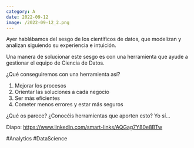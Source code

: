 ```yaml
--- 
category: A 
date: 2022-09-12 
image: /2022-09-12_2.png 
--- 
```


Ayer hablábamos del sesgo de los científicos de datos, que modelizan y analizan siguiendo su experiencia e intuición. 

Una manera de solucionar este sesgo es con una herramienta que ayude a gestionar el equipo de Ciencia de Datos. 

¿Qué conseguiremos con una herramienta así?

1) Mejorar los procesos
2) Orientar las soluciones a cada negocio
3) Ser más eficientes
4) Cometer menos errores y estar más seguros

¿Qué os parece? ¿Conocéis herramientas que aporten esto? Yo sí...

Diapo: https://www.linkedin.com/smart-links/AQGag7Y80e8BTw

#Analytics #DataScience